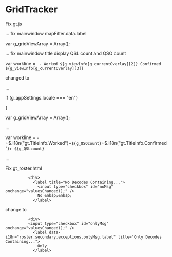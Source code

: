 # GridTracker

Fix gt.js

 ... fix mainwindow mapFilter.data.label
 
 var g_gridViewArray = Array();
 
 ... fix mainwindow title display QSL count and QSO count
 
 var workline = ` - Worked ${g_viewInfo[g_currentOverlay][2]} Confirmed ${g_viewInfo[g_currentOverlay][3]}`
 

changed to

 ...
 
  if (g_appSettings.locale === "en")
  
  {
  
  var g_gridViewArray = Array();
 
  ... 
 
  var workline = ` - `+$.i18n("gt.TitleInfo.Worked")+` ${g_QSOcount} `+$.i18n("gt.TitleInfo.Confirmed")+` ${g_QSLcount}`
 
  ...
 
Fix gt_roster.html

              <div>
                <label title="No Decodes Containing...">
                  <input type="checkbox" id="noMsg" onchange="valuesChanged();" />
                  No &nbsp;&nbsp;
                </label>
                
change to

              <div>
              <input type="checkbox" id="onlyMsg" onchange="valuesChanged();" />
                <label data-i18n="roster.secondary.exceptions.onlyMsg.label" title="Only Decodes Containing...">
                  Only
                </label>

